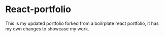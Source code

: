 # React-portfolio

This is my updated portfolio forked from a boilrplate react portfolio, it has my own changes to showcase my work.
